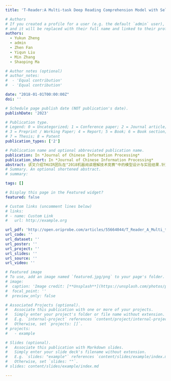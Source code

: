 ```yaml
---
title: 'T-Reader:A Multi-task Deep Reading Comprehension Model with Self-attention Mechanism'

# Authors
# If you created a profile for a user (e.g. the default `admin` user), write the username (folder name) here
# and it will be replaced with their full name and linked to their profile.
authors:
  - Yukun Zheng
  - admin
  - Zhen Fan
  - Yiqun Liu
  - Min Zhang
  - Shaoping Ma

# Author notes (optional)
# author_notes:
#  - 'Equal contribution'
#  - 'Equal contribution'

date: "2018-01-01T00:00:00Z"
doi: ''

# Schedule page publish date (NOT publication's date).
publishDate: '2023'

# Publication type.
# Legend: 0 = Uncategorized; 1 = Conference paper; 2 = Journal article;
# 3 = Preprint / Working Paper; 4 = Report; 5 = Book; 6 = Book section;
# 7 = Thesis; 8 = Patent
publication_types: ['2']

# Publication name and optional abbreviated publication name.
publication: In *Journal of Chinese Information Processing*
publication_short: In *Journal of Chinese Information Processing*
abstract: 该文介绍THUIR团队在"2018机器阅读理解技术竞赛"中的模型设计与实验结果.针对多文档机器阅读理解任务,设计了基于自注意力机制的多任务深度阅读理解模型T-Reader,在所有105支参赛队伍中取得了第八名的成绩.除文本信息外,提取了问题与段落精准匹配等特征作为模型输入;在模型的段落匹配阶段,采用跨段落的文档级自注意力机制,通过循环神经网络实现了跨文档的问题级信息交互;在答案范围预测阶段,通过进行段落排序引入强化学习的方法提升模型性能.
# Summary. An optional shortened abstract.
# summary: 

tags: []

# Display this page in the Featured widget?
featured: false

# Custom links (uncomment lines below)
# links:
# - name: Custom Link
#   url: http://example.org

url_pdf: 'http://open.oriprobe.com/articles/55664044/T_Reader_A_Multi_task_Deep_Reading_Comprehension_M.htm'
url_code: ''
url_dataset: ''
url_poster: ''
url_project: ''
url_slides: ''
url_source: ''
url_video: ''

# Featured image
# To use, add an image named `featured.jpg/png` to your page's folder.
# image:
#  caption: 'Image credit: [**Unsplash**](https://unsplash.com/photos/pLCdAaMFLTE)'
#  focal_point: ''
#  preview_only: false

# Associated Projects (optional).
#   Associate this publication with one or more of your projects.
#   Simply enter your project's folder or file name without extension.
#   E.g. `internal-project` references `content/project/internal-project/index.md`.
#   Otherwise, set `projects: []`.
# projects:
#   - example

# Slides (optional).
#   Associate this publication with Markdown slides.
#   Simply enter your slide deck's filename without extension.
#   E.g. `slides: "example"` references `content/slides/example/index.md`.
#   Otherwise, set `slides: ""`.
# slides: content/slides/example/index.md

---
```


<!-- {{% callout note %}}
Click the _Cite_ button above to demo the feature to enable visitors to import publication metadata into their reference management software.
{{% /callout %}}

{{% callout note %}}
Create your slides in Markdown - click the _Slides_ button to check out the example.
{{% /callout %}}

Supplementary notes can be added here, including [code, math, and images](https://wowchemy.com/docs/writing-markdown-latex/).
 -->
